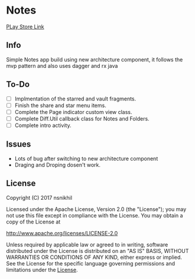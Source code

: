 # Notes

[PLay Store Link](https://play.google.com/store/apps/details?id=com.nrs.nsnik.notes)

## Info

Simple Notes app build using new architecture component, it follows the mvp pattern and also uses dagger and rx java

## To-Do

- [ ] Implmentation of the starred and vault fragments.
- [ ] Finish the share and star menu items.
- [ ] Complete the Page indicator custom view class.
- [ ] Complete Diff.Util callback class for Notes and Folders.
- [ ] Complete intro activity.

## Issues 
- Lots of bug after switching to new architecture component
- Draging and Droping dosen't work.


## License

Copyright (C) 2017 nsnikhil

Licensed under the Apache License, Version 2.0 (the "License");
you may not use this file except in compliance with the License.
You may obtain a copy of the License at

   http://www.apache.org/licenses/LICENSE-2.0

Unless required by applicable law or agreed to in writing, software
distributed under the License is distributed on an "AS IS" BASIS,
WITHOUT WARRANTIES OR CONDITIONS OF ANY KIND, either express or implied.
See the License for the specific language governing permissions and
limitations under the [License](https://github.com/nsnikhil/Notes/blob/master/LICENSE).



